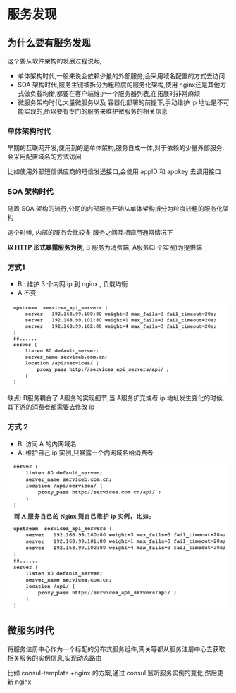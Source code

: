 # 服务发现

## 为什么要有服务发现

这个要从软件架构的发展过程说起, 

- 单体架构时代,一般来说会依赖少量的外部服务,会采用域名配置的方式去访问
- SOA 架构时代,服务主键被拆分为粗粒度的服务化架构,使用 nginx还是其他方式做负载均衡,都要在客户端维护一个服务器列表,在拓展时非常麻烦
- 微服务架构时代,大量微服务以及 容器化部署的前提下,手动维护 ip 地址是不可能实现的,所以要有专门的服务来维护微服务的相关信息

### 单体架构时代

早期的互联网开发,使用到的是单体架构,服务自成一体,对于依赖的少量外部服务,会采用配置域名的方式访问

比如使用外部短信供应商的短信发送接口,会使用 appID 和 appkey 去调用接口

### SOA 架构时代

随着 SOA 架构的流行,公司的内部服务开始从单体架构拆分为粒度较粗的服务化架构

这个时候, 内部的服务会比较多,服务之间互相调用通常情况下

 **以 HTTP 形式暴露服务为例**, B 服务为消费端, A服务(3 个实例)为提供端

### **方式1**

- B : 维护 3 个内网 ip 到 nginx , 负载均衡
- A 不变

![image-20200513132056225](assets/image-20200513132056225.png)

缺点: B服务耦合了 A服务的实现细节,当 A服务扩充或者 ip 地址发生变化的时候,其下游的消费者都需要去修改 ip

### 方式 2

- B: 访问 A 的内网域名
- A: 维护自己 ip 实例,只暴露一个内网域名给消费者

![image-20200513132314473](assets/image-20200513132314473.png)

## 微服务时代

将服务注册中心作为一个标配的分布式服务组件,网关等都从服务注册中心去获取相关服务的实例信息,实现动态路由

比如 consul-template +nginx 的方案,通过 consul 监听服务实例的变化,然后更新 nginx

